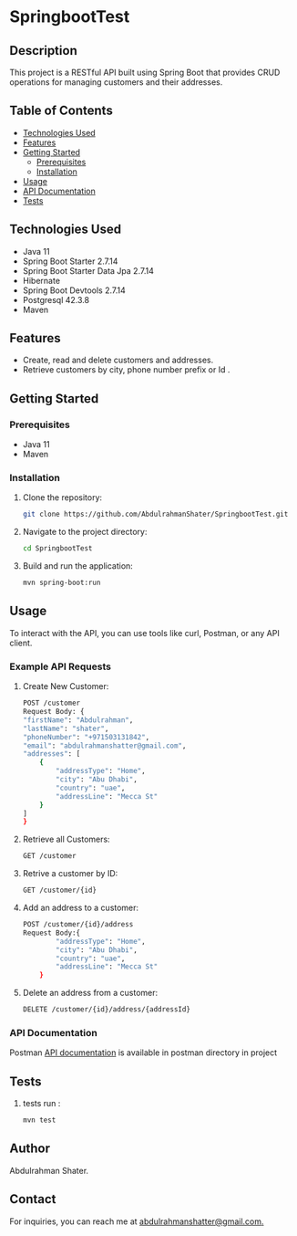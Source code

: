 # SpringbootTest

## Description

This project is a RESTful API built using Spring Boot that provides CRUD operations for managing customers and their addresses.

## Table of Contents

- [Technologies Used](#technologies-used)
- [Features](#features)
- [Getting Started](#getting-started)
  - [Prerequisites](#prerequisites)
  - [Installation](#installation)
- [Usage](#usage)
- [API Documentation](#api-documentation)
- [Tests](#tests)

## Technologies Used

- Java 11
- Spring Boot Starter 2.7.14
- Spring Boot Starter Data Jpa 2.7.14
- Hibernate
- Spring Boot Devtools 2.7.14
- Postgresql 42.3.8
- Maven

## Features

- Create, read and delete customers and addresses.
- Retrieve customers by city, phone number prefix or Id .

## Getting Started

### Prerequisites

- Java 11
- Maven

### Installation

1. Clone the repository:
   ```sh
   git clone https://github.com/AbdulrahmanShater/SpringbootTest.git
2. Navigate to the project directory:
   ```sh
   cd SpringbootTest
3. Build and run the application:
   ```sh
   mvn spring-boot:run
## Usage
To interact with the API, you can use tools like curl, Postman, or any API client.
### Example API Requests
1. Create New Customer:
    ```sh
    POST /customer
    Request Body: {
    "firstName": "Abdulrahman",
    "lastName": "shater",
    "phoneNumber": "+971503131842",
    "email": "abdulrahmanshatter@gmail.com",
    "addresses": [
        {
            "addressType": "Home",
            "city": "Abu Dhabi",
            "country": "uae",
            "addressLine": "Mecca St"
        }
    ]
    }
2. Retrieve all Customers:
    ```sh
    GET /customer    
3. Retrive a customer by ID:
    ```sh
    GET /customer/{id}
4. Add an address to a customer:
    ```sh
    POST /customer/{id}/address
    Request Body:{
            "addressType": "Home",
            "city": "Abu Dhabi",
            "country": "uae",
            "addressLine": "Mecca St"
        }
    
5. Delete an address from a customer:
    ```sh
    DELETE /customer/{id}/address/{addressId}
### API Documentation
Postman [API documentation](https://github.com/AbdulrahmanShater/SpringbootTest/blob/master/src/postman/README.md) is available in postman directory in project
## Tests
1. tests run :
   ```sh
   mvn test
## Author
Abdulrahman Shater.
## Contact
For inquiries, you can reach me at [abdulrahmanshatter@gmail.com.](mailto:abdulrahmanshatter@gmail.com?subject=[GitHub]%20SpringBootTest/)

